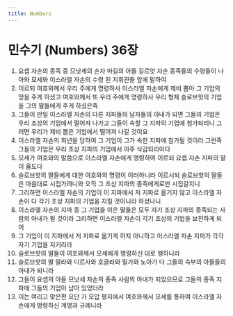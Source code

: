 ```yaml
---
title: Numbers
---
```


# 민수기 (Numbers) 36장
1. 요셉 자손의 종족 중 므낫세의 손자 마길의 아들 길르앗 자손 종족들의 수령들이 나아와 모세와 이스라엘 자손의 수령 된 지휘관들 앞에 말하여
1. 이르되 여호와께서 우리 주에게 명령하사 이스라엘 자손에게 제비 뽑아 그 기업의 땅을 주게 하셨고 여호와께서 또 우리 주에게 명령하사 우리 형제 슬로브핫의 기업을 그의 딸들에게 주게 하셨은즉
1. 그들이 만일 이스라엘 자손의 다른 지파들의 남자들의 아내가 되면 그들의 기업은 우리 조상의 기업에서 떨어져 나가고 그들이 속할 그 지파의 기업에 첨가되리니 그러면 우리가 제비 뽑은 기업에서 떨어져 나갈 것이요
1. 이스라엘 자손의 희년을 당하여 그 기업이 그가 속한 지파에 첨가될 것이라 그런즉 그들의 기업은 우리 조상 지파의 기업에서 아주 삭감되리이다
1. 모세가 여호와의 말씀으로 이스라엘 자손에게 명령하여 이르되 요셉 자손 지파의 말이 옳도다
1. 슬로브핫의 딸들에게 대한 여호와의 명령이 이러하니라 이르시되 슬로브핫의 딸들은 마음대로 시집가려니와 오직 그 조상 지파의 종족에게로만 시집갈지니
1. 그리하면 이스라엘 자손의 기업이 이 지파에서 저 지파로 옮기지 않고 이스라엘 자손이 다 각기 조상 지파의 기업을 지킬 것이니라 하셨나니
1. 이스라엘 자손의 지파 중 그 기업을 이은 딸들은 모두 자기 조상 지파의 종족되는 사람의 아내가 될 것이라 그리하면 이스라엘 자손이 각기 조상의 기업을 보전하게 되어
1. 그 기업이 이 지파에서 저 지파로 옮기게 하지 아니하고 이스라엘 자손 지파가 각각 자기 기업을 지키리라
1. 슬로브핫의 딸들이 여호와께서 모세에게 명령하신 대로 행하니라
1. 슬로브핫의 딸 말라와 디르사와 호글라와 밀가와 노아가 다 그들의 숙부의 아들들의 아내가 되니라
1. 그들이 요셉의 아들 므낫세 자손의 종족 사람의 아내가 되었으므로 그들의 종족 지파에 그들의 기업이 남아 있었더라
1. 이는 여리고 맞은편 요단 가 모압 평지에서 여호와께서 모세를 통하여 이스라엘 자손에게 명령하신 계명과 규례니라